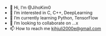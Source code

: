 - 👋 Hi, I’m @JihoKim0
- 👀 I’m interested in C, C++, DeepLearning
- 🌱 I’m currently learning Python, TensorFlow
- 💞️ I’m looking to collaborate on ...x
- 📫 How to reach me kjhjuli2000e@gmail.com

<!---
JihoKim0/JihoKim0 is a ✨ special ✨ repository because its `README.md` (this file) appears on your GitHub profile.
You can click the Preview link to take a look at your changes.
--->
